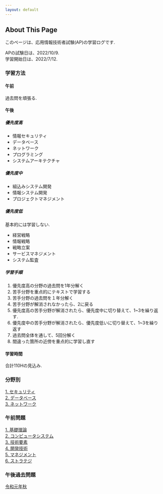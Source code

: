 ```yaml
---
layout: default
---
```


## About This Page

このページは、応用情報技術者試験(AP)の学習ログです.
<br>

APの試験日は、2022/10/9.  
学習開始日は、2022/7/12.  

### 学習方法
#### 午前
過去問を頑張る.

#### 午後
##### 優先度高
- 情報セキュリティ
- データベース
- ネットワーク
- プログラミング
- システムアーキテクチャ

##### 優先度中
- 組込みシステム開発
- 情報システム開発
- プロジェクトマネジメント

##### 優先度低
基本的には学習しない.  
- 経営戦略
- 情報戦略
- 戦略立案
- サービスマネジメント
- システム監査


##### 学習手順
1. 優先度高の分野の過去問を1年分解く
2. 苦手分野を重点的にテキストで学習する
3. 苦手分野の過去問を１年分解く
4. 苦手分野が解消されなかったら、2に戻る
5. 優先度高の苦手分野が解消されたら、優先度中に切り替えて、1\~3を繰り返す.
6. 優先度中の苦手分野が解消されたら、優先度低いに切り替えて、1\~3を繰り返す
7. 過去問全体を通して、5回分解く
8. 間違った箇所の近傍を重点的に学習し直す

#### 学習時間
合計110Hの見込み.  

### 分野別
[1. セキュリティ](category/security.md)  
[2. データベース](category/database.md)  
[3. ネットワーク](category/network.md)  


### 午前問題
[1. 基礎理論](am/basic.md)  
[2. コンピュータシステム](am/computer-system.md)  
[3. 技術要素](am/tech.md)  
[4. 開発技術](am/dev.md)  
[5. マネジメント](am/management.md)  
[6. ストラテジ](am/strategy.md)  

### 午後過去問題
[令和元年秋](r01aki.md)
